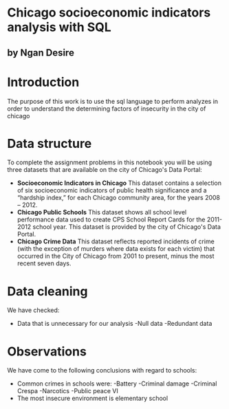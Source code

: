 # Chicago socioeconomic indicators analysis with SQL

## by Ngan Desire
# Introduction
The purpose of this work is to use the sql language to perform analyzes in order to understand the determining factors of insecurity in the city of chicago
# Data structure
To complete the assignment problems in this notebook you will be using three datasets that are available on the city of Chicago's Data Portal:
- **Socioeconomic Indicators in Chicago**
This dataset contains a selection of six socioeconomic indicators of public health significance and a “hardship index,” for each Chicago community area, for the years 2008 – 2012.
- **Chicago Public Schools**
This dataset shows all school level performance data used to create CPS School Report Cards for the 2011-2012 school year. This dataset is provided by the city of Chicago's Data Portal.
- **Chicago Crime Data**
This dataset reflects reported incidents of crime (with the exception of murders where data exists for each victim) that occurred in the City of Chicago from 2001 to present, minus the most recent seven days.
# Data cleaning
We have checked:
- Data that is unnecessary for our analysis
-Null data
-Redundant data
# Observations
We have come to the following conclusions with regard to schools:
- Common crimes in schools were:
-Battery
-Criminal damage
-Criminal Crespa
-Narcotics
-Public peace VI
- The most insecure environment is elementary school